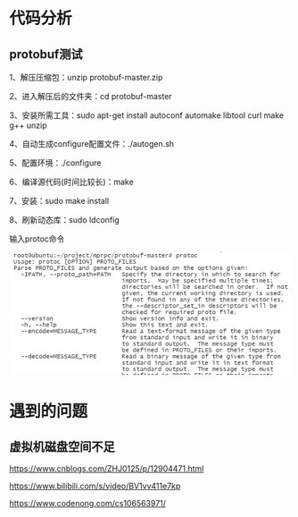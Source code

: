 





# 代码分析



## protobuf测试

1、解压压缩包：unzip protobuf-master.zip

2、进入解压后的文件夹：cd protobuf-master

3、安装所需工具：sudo apt-get install autoconf automake libtool curl make g++ unzip

4、自动生成configure配置文件：./autogen.sh

5、配置环境：./configure

6、编译源代码(时间比较长)：make

7、安装：sudo make install

8、刷新动态库：sudo ldconfig

输入protoc命令

![image-20211110131700215](image/image-20211110131700215.png)

# 遇到的问题

## 虚拟机磁盘空间不足

https://www.cnblogs.com/ZHJ0125/p/12904471.html

https://www.bilibili.com/s/video/BV1vv411e7kp

https://www.codenong.com/cs106563971/